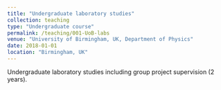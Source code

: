 ```yaml
---
title: "Undergraduate laboratory studies"
collection: teaching
type: "Undergraduate course"
permalink: /teaching/001-UoB-labs
venue: "University of Birmingham, UK, Department of Physics"
date: 2018-01-01
location: "Birmingham, UK"
---
```


Undergraduate laboratory studies including group project supervision (2 years).